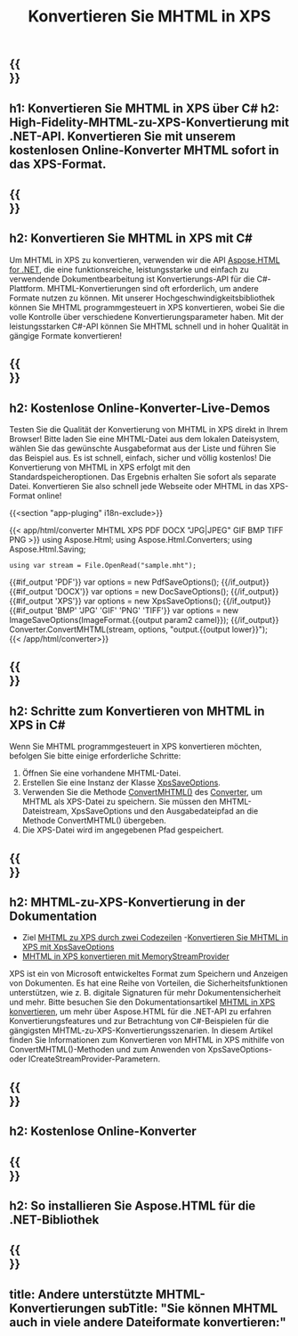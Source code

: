 ﻿---
translation: true
template: /templates/_template-conversion-child.md
title: Konvertieren Sie MHTML in XPS
description: Konvertieren Sie MHTML in XPS in C#. Verwenden Sie einfach die Konverter-API innerhalb von ASP.NET oder einer beliebigen .NET-Anwendung. Probieren Sie den Online MHTML to XPS Converter kostenlos aus!
url: /net/conversion/mhtml-to-xps/
family: html
platformtag: net
feature: conversion
informat: MHTML
outformat: XPS
otherformats: DOCX PDF GIF JPEG PNG TIFF BMP
---

{{<section banner>}}
---
h1: Konvertieren Sie MHTML in XPS über C#
h2: High-Fidelity-MHTML-zu-XPS-Konvertierung mit .NET-API. Konvertieren Sie mit unserem kostenlosen Online-Konverter MHTML sofort in das XPS-Format.
---

{{<section overview>}}
---
h2: Konvertieren Sie MHTML in XPS mit C#
---

Um MHTML in XPS zu konvertieren, verwenden wir die API [Aspose.HTML for .NET](https://products.aspose.com/html/net/), die eine funktionsreiche, leistungsstarke und einfach zu verwendende Dokumentbearbeitung ist Konvertierungs-API für die C#-Plattform. MHTML-Konvertierungen sind oft erforderlich, um andere Formate nutzen zu können. Mit unserer Hochgeschwindigkeitsbibliothek können Sie MHTML programmgesteuert in XPS konvertieren, wobei Sie die volle Kontrolle über verschiedene Konvertierungsparameter haben. Mit der leistungsstarken C#-API können Sie MHTML schnell und in hoher Qualität in gängige Formate konvertieren!

{{<section demos>}}
---
h2: Kostenlose Online-Konverter-Live-Demos
---

Testen Sie die Qualität der Konvertierung von MHTML in XPS direkt in Ihrem Browser! Bitte laden Sie eine MHTML-Datei aus dem lokalen Dateisystem, wählen Sie das gewünschte Ausgabeformat aus der Liste und führen Sie das Beispiel aus. Es ist schnell, einfach, sicher und völlig kostenlos! Die Konvertierung von MHTML in XPS erfolgt mit den Standardspeicheroptionen. Das Ergebnis erhalten Sie sofort als separate Datei. Konvertieren Sie also schnell jede Webseite oder MHTML in das XPS-Format online!

{{<section "app-pluging" i18n-exclude>}}

{{< app/html/converter MHTML XPS PDF DOCX "JPG|JPEG" GIF BMP TIFF PNG >}}
using Aspose.Html;
using Aspose.Html.Converters;
using Aspose.Html.Saving;

    using var stream = File.OpenRead("sample.mht");
{{#if_output 'PDF'}}
    var options = new PdfSaveOptions();
{{/if_output}}
{{#if_output 'DOCX'}}
    var options = new DocSaveOptions();
{{/if_output}}
{{#if_output 'XPS'}}
    var options = new XpsSaveOptions();
{{/if_output}}
{{#if_output 'BMP' 'JPG' 'GIF' 'PNG' 'TIFF'}}
    var options = new ImageSaveOptions(ImageFormat.{{output param2 camel}});
{{/if_output}}
    Converter.ConvertMHTML(stream, options, "output.{{output lower}}");   
{{< /app/html/converter>}} 


{{<section steps>}}
---
h2: Schritte zum Konvertieren von MHTML in XPS in C#
---

Wenn Sie MHTML programmgesteuert in XPS konvertieren möchten, befolgen Sie bitte einige erforderliche Schritte:
1. Öffnen Sie eine vorhandene MHTML-Datei.
1. Erstellen Sie eine Instanz der Klasse [XpsSaveOptions](https://reference.aspose.com/html/net/aspose.html.saving/xpssaveoptions/).
1. Verwenden Sie die Methode [ConvertMHTML()](https://reference.aspose.com/html/net/aspose.html.converters.converter/convertmhtml/methods/29) des [Converter](https://reference.aspose.com/html/net/aspose.html.converters/converter/), um MHTML als XPS-Datei zu speichern. Sie müssen den MHTML-Dateistream, XpsSaveOptions und den Ausgabedateipfad an die Methode ConvertMHTML() übergeben.
1. Die XPS-Datei wird im angegebenen Pfad gespeichert.

{{<section documentation>}}
---
h2: MHTML-zu-XPS-Konvertierung in der Dokumentation
---

  - Ziel <a href="https://docs.aspose.com/html/net/converting-between-formats/mhtml-to-xps/#mhtml-to-xps-by-two-lines-of-code" target="_blank">MHTML zu XPS durch zwei Codezeilen</a>
  -<a href="https://docs.aspose.com/html/net/converting-between-formats/mhtml-to-xps/#convert-mhtml-to-xps-using-xpssaveoptions" target="_blank" >Konvertieren Sie MHTML in XPS mit XpsSaveOptions</a>
  - <a href="https://docs.aspose.com/html/net/converting-between-formats/mhtml-to-xps/#output-stream-providers" target="_blank">MHTML in XPS konvertieren mit MemoryStreamProvider</a>

XPS ist ein von Microsoft entwickeltes Format zum Speichern und Anzeigen von Dokumenten. Es hat eine Reihe von Vorteilen, die Sicherheitsfunktionen unterstützen, wie z. B. digitale Signaturen für mehr Dokumentensicherheit und mehr. Bitte besuchen Sie den Dokumentationsartikel [MHTML in XPS konvertieren](https://docs.aspose.com/html/net/converting-between-formats/mhtml-to-xps/), um mehr über Aspose.HTML für die .NET-API zu erfahren Konvertierungsfeatures und zur Betrachtung von C#-Beispielen für die gängigsten MHTML-zu-XPS-Konvertierungsszenarien. In diesem Artikel finden Sie Informationen zum Konvertieren von MHTML in XPS mithilfe von ConvertMHTML()-Methoden und zum Anwenden von XpsSaveOptions- oder ICreateStreamProvider-Parametern.

{{<section online-converters>}}
---
h2: Kostenlose Online-Konverter
---

{{<section get-started>}}
---
h2: So installieren Sie Aspose.HTML für die .NET-Bibliothek
---

{{<section other-conversions>}}
---
title: Andere unterstützte MHTML-Konvertierungen
subTitle: "Sie können MHTML auch in viele andere Dateiformate konvertieren:"
---